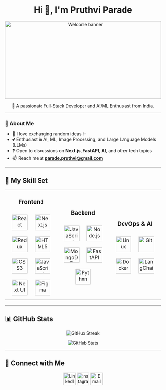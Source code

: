 <h1 align="center">Hi 👋, I'm Pruthvi Parade</h1>

<p align="center">
  <img alt="Welcome banner" height="250px" width="100%" src="https://miro.medium.com/v2/resize:fit:996/format:webp/1*FfBynQBLv37OqXazih_Yyw.gif">
</p>

<p align="center">🚀 A passionate Full-Stack Developer and AI/ML Enthusiast from India.</p>

---

### 🌟 About Me  
- 🌱 I love exchanging random ideas ✨  
- 💕 Enthusiast in AI, ML, Image Processing, and Large Language Models (LLMs)  
- ❓ Open to discussions on **Next.js**, **FastAPI**, **AI**, and other tech topics  
- 📫 Reach me at **parade.pruthvi@gmail.com**

---

## 🚀 My Skill Set  

<table align="center">
<tr>
<td align="center" width="33%">
<h3>Frontend</h3>
<div>  
  <img src="https://profilinator.rishav.dev/skills-assets/react-original-wordmark.svg" alt="React" height="50" style="margin: 10px;" />  
  <img src="https://cdn.worldvectorlogo.com/logos/next-js.svg" alt="Next.js" height="50" style="margin: 10px;" />
  <img src="https://profilinator.rishav.dev/skills-assets/redux-original.svg" alt="Redux" height="50" style="margin: 10px;" />  
  <img src="https://profilinator.rishav.dev/skills-assets/html5-original-wordmark.svg" alt="HTML5" height="50" style="margin: 10px;" />
  <img src="https://profilinator.rishav.dev/skills-assets/css3-original-wordmark.svg" alt="CSS3" height="50" style="margin: 10px;" />
  <img src="https://profilinator.rishav.dev/skills-assets/javascript-original.svg" alt="JavaScript" height="50" style="margin: 10px;" />   
  <img src="https://nextui.org/apple-touch-icon.png" alt="Next UI" height="50" style="margin: 10px;" />
  <img src="https://profilinator.rishav.dev/skills-assets/figma-icon.svg" alt="Figma" height="50" style="margin: 10px;" />  
</div>
</td>

<td align="center" width="33%">
<h3>Backend</h3>
<div>  
  <img src="https://profilinator.rishav.dev/skills-assets/javascript-original.svg" alt="JavaScript" height="50" style="margin: 10px;" />  
  <img src="https://w7.pngwing.com/pngs/56/223/png-transparent-node-js-javascript-computer-icons-github-angle-text-logo.png" alt="Node.js" height="50" style="margin: 10px;" />  
  <img src="https://profilinator.rishav.dev/skills-assets/mongodb-original-wordmark.svg" alt="MongoDB" height="50" style="margin: 10px;" />
  <img src="https://upload.wikimedia.org/wikiversity/en/8/8c/FastAPI_logo.png" alt="FastAPI" height="50" style="margin: 10px;" />
  <img src="https://profilinator.rishav.dev/skills-assets/python-original.svg" alt="Python" height="50" style="margin: 10px;" />  
</div>
</td>

<td align="center" width="33%">
<h3>DevOps & AI</h3>
<div>  
  <img src="https://profilinator.rishav.dev/skills-assets/linux-original.svg" alt="Linux" height="50" style="margin: 10px;" />  
  <img src="https://profilinator.rishav.dev/skills-assets/git-scm-icon.svg" alt="Git" height="50" style="margin: 10px;" />  
  <img src="https://profilinator.rishav.dev/skills-assets/docker-original-wordmark.svg" alt="Docker" height="50" style="margin: 10px;" />  
  <img src="https://cdn.analyticsvidhya.com/wp-content/uploads/2023/07/langchain3.png" alt="LangChain" height="50" style="margin: 10px;" />  
</div>
</td>
</tr>
</table>

---

## 📊 GitHub Stats  

<p align="center">
  <img src="https://github-readme-streak-stats.herokuapp.com?user=Pruthvi-Parade&theme=dark&hide_border=true" alt="GitHub Streak" />
</p>
<p align="center">
  <img src="https://github-readme-stats.vercel.app/api?username=pruthvi-parade&show_icons=true&locale=en&theme=dark" alt="GitHub Stats" />
</p>

---

## 🤝 Connect with Me  

<p align="center">
  <a href="https://www.linkedin.com/in/pruthvi-parade-2040b0248/"><img src="https://www.vectorlogo.zone/logos/linkedin/linkedin-icon.svg" alt="LinkedIn" height="40" /></a>
  <a href="https://www.instagram.com/parade_pruthvi/"><img src="https://www.vectorlogo.zone/logos/instagram/instagram-icon.svg" alt="Instagram" height="40" /></a>
  <a href="mailto:pruthvi.parade@gmail.com"><img src="https://www.vectorlogo.zone/logos/gmail/gmail-icon.svg" alt="Email" height="40" /></a>
</p>

